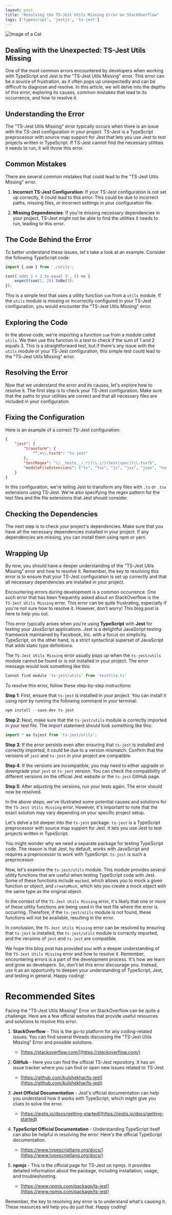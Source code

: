 ```yaml
---
layout: post
title: "Resolving the TS-Jest Utils Missing Error on StackOverflow"
tags: ['typescript', 'jestjs', 'ts-jest']
---
```


![Image of a Cat](http://source.unsplash.com/1600x900/?cat)

## Dealing with the Unexpected: TS-Jest Utils Missing

One of the most common errors encountered by developers when working with TypeScript and Jest is the "TS-Jest Utils Missing" error. This error can be a source of frustration, as it often pops up unexpectedly and can be difficult to diagnose and resolve. In this article, we will delve into the depths of this error, exploring its causes, common mistakes that lead to its occurrence, and how to resolve it.

## Understanding the Error

The "TS-Jest Utils Missing" error typically occurs when there is an issue with the TS-Jest configuration in your project. TS-Jest is a TypeScript preprocessor with source map support for Jest that lets you use Jest to test projects written in TypeScript. If TS-Jest cannot find the necessary utilities it needs to run, it will throw this error.

## Common Mistakes

There are several common mistakes that could lead to the "TS-Jest Utils Missing" error. 

1. **Incorrect TS-Jest Configuration**: If your TS-Jest configuration is not set up correctly, it could lead to this error. This could be due to incorrect paths, missing files, or incorrect settings in your configuration file.

2. **Missing Dependencies**: If you're missing necessary dependencies in your project, TS-Jest might not be able to find the utilities it needs to run, leading to this error.

## The Code Behind the Error

To better understand these issues, let's take a look at an example. Consider the following TypeScript code:

```typescript
import { sum } from './utils';

test('adds 1 + 2 to equal 3', () => {
    expect(sum(1, 2)).toBe(3);
});
```

This is a simple test that uses a utility function `sum` from a `utils` module. If the `utils` module is missing or incorrectly configured in your TS-Jest configuration, you would encounter the "TS-Jest Utils Missing" error.

## Exploring the Code

In the above code, we're importing a function `sum` from a module called `utils`. We then use this function in a test to check if the sum of 1 and 2 equals 3. This is a straightforward test, but if there's any issue with the `utils` module or your TS-Jest configuration, this simple test could lead to the "TS-Jest Utils Missing" error.

## Resolving the Error

Now that we understand the error and its causes, let's explore how to resolve it. The first step is to check your TS-Jest configuration. Make sure that the paths to your utilities are correct and that all necessary files are included in your configuration.

## Fixing the Configuration

Here is an example of a correct TS-Jest configuration:

```json
{
    "jest": {
        "transform": {
            "^.+\\.tsx?$": "ts-jest"
        },
        "testRegex": "(/__tests__/.*|(\\.|/)(test|spec))\\.tsx?$",
        "moduleFileExtensions": ["ts", "tsx", "js", "jsx", "json", "node"]
    }
}
```

In this configuration, we're telling Jest to transform any files with `.ts` or `.tsx` extensions using TS-Jest. We're also specifying the regex pattern for the test files and the file extensions that Jest should consider.

## Checking the Dependencies

The next step is to check your project's dependencies. Make sure that you have all the necessary dependencies installed in your project. If any dependencies are missing, you can install them using npm or yarn.

## Wrapping Up

By now, you should have a deeper understanding of the "TS-Jest Utils Missing" error and how to resolve it. Remember, the key to resolving this error is to ensure that your TS-Jest configuration is set up correctly and that all necessary dependencies are installed in your project.

Encountering errors during development is a common occurrence. One such error that has been frequently asked about on StackOverflow is the `TS-Jest Utils Missing` error. This error can be quite frustrating, especially if you're not sure how to resolve it. However, don't worry! This blog post is here to help you out. 

This error typically arises when you're using **TypeScript** with **Jest** for testing your JavaScript applications. Jest is a delightful JavaScript testing framework maintained by Facebook, Inc. with a focus on simplicity. TypeScript, on the other hand, is a strict syntactical superset of JavaScript that adds static type definitions. 

The `TS-Jest Utils Missing` error usually pops up when the `ts-jest/utils` module cannot be found or is not installed in your project. The error message would look something like this:

```javascript
Cannot find module 'ts-jest/utils' from 'testFile.ts'
```

To resolve this error, follow these step-by-step instructions:

**Step 1**: First, ensure that `ts-jest` is installed in your project. You can install it using npm by running the following command in your terminal:

```javascript
npm install --save-dev ts-jest
```

**Step 2**: Next, make sure that the `ts-jest/utils` module is correctly imported in your test file. The import statement should look something like this:

```typescript
import * as tsjest from 'ts-jest/utils';
```

**Step 3**: If the error persists even after ensuring that `ts-jest` is installed and correctly imported, it could be due to a version mismatch. Confirm that the versions of `jest` and `ts-jest` in your project are compatible. 

**Step 4**: If the versions are incompatible, you may need to either upgrade or downgrade your `jest` or `ts-jest` version. You can check the compatibility of different versions on the official Jest website or the `ts-jest` GitHub page.

**Step 5**: After adjusting the versions, run your tests again. The error should now be resolved.

In the above steps, we've illustrated some potential causes and solutions for the `TS-Jest Utils Missing` error. However, it's important to note that the exact solution may vary depending on your specific project setup.

Let's delve a bit deeper into the `ts-jest` package. `ts-jest` is a TypeScript preprocessor with source map support for Jest. It lets you use Jest to test projects written in TypeScript. 

You might wonder why we need a separate package for testing TypeScript code. The reason is that Jest, by default, works with JavaScript and requires a preprocessor to work with TypeScript. `ts-jest` is such a preprocessor.

Now, let's examine the `ts-jest/utils` module. This module provides several utility functions that are useful when testing TypeScript code with Jest. Some of these functions include `mocked`, which allows you to mock a given function or object, and `createMock`, which lets you create a mock object with the same type as the original object.

In the context of the `TS-Jest Utils Missing` error, it's likely that one or more of these utility functions are being used in the test file where the error is occurring. Therefore, if the `ts-jest/utils` module is not found, these functions will not be available, resulting in the error.

In conclusion, the `TS-Jest Utils Missing` error can be resolved by ensuring that `ts-jest` is installed, the `ts-jest/utils` module is correctly imported, and the versions of `jest` and `ts-jest` are compatible. 

We hope this blog post has provided you with a deeper understanding of the `TS-Jest Utils Missing` error and how to resolve it. Remember, encountering errors is a part of the development process. It's how we learn and grow as developers. So, don't let this error discourage you. Instead, use it as an opportunity to deepen your understanding of TypeScript, Jest, and testing in general. Happy coding!
# Recommended Sites

Facing the "TS-Jest Utils Missing" Error on StackOverflow can be quite a challenge. Here are a few official websites that provide useful resources and solutions to resolve this error. 

1. **StackOverflow** - This is the go-to platform for any coding-related issues. You can find several threads discussing the "TS-Jest Utils Missing" Error and possible solutions.
    - [https://stackoverflow.com/](https://stackoverflow.com/)

2. **GitHub** - Here you can find the official TS-Jest repository. It has an issue tracker where you can find or open new issues related to TS-Jest.
    - [https://github.com/kulshekhar/ts-jest](https://github.com/kulshekhar/ts-jest)

3. **Jest Official Documentation** - Jest's official documentation can help you understand how it works with TypeScript, which might give you clues to solve the error.
    - [https://jestjs.io/docs/getting-started](https://jestjs.io/docs/getting-started)

4. **TypeScript Official Documentation** - Understanding TypeScript itself can also be helpful in resolving the error. Here's the official TypeScript documentation.
    - [https://www.typescriptlang.org/docs/](https://www.typescriptlang.org/docs/)

5. **npmjs** - This is the official page for TS-Jest on npmjs. It provides detailed information about the package, including installation, usage, and troubleshooting.
    - [https://www.npmjs.com/package/ts-jest](https://www.npmjs.com/package/ts-jest)

Remember, the key to resolving any error is to understand what's causing it. These resources will help you do just that. Happy coding!